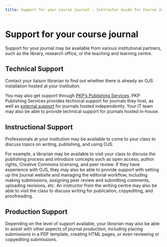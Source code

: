 ```yaml
---
title: Support for your course journal - Instructor Guide for Course Journals
---
```


# Support for your course journal

Support for your journal may be available from various institutional partners, such as the library, research office, or the teaching and learning centre.

## Technical Support

Contact your liaison librarian to find out whether there is already an OJS installation hosted at your institution.

You may also get support through [PKP’s Publishing Services](https://pkpservices.sfu.ca/). PKP Publishing Services provides technical support for journals they host, as well as [external support](https://pkpservices.sfu.ca/content/external-support) for journals hosted independently. Your IT team may also be able to provide technical support for journals hosted in-house.

## Instructional Support

Professionals at your institution may be available to come to your class to discuss topics on writing, publishing, and using OJS.

For example, a librarian may be available to visit your class to discuss the publishing process and introduce concepts such as open access, author rights, Creative Commons licensing, and peer review. If they have experience with OJS, they may also be able to provide support with setting up the journal website and managing the editorial workflow, including making submissions, assigning peer review and submitting comments, uploading revisions, etc. An instructor from the writing centre may also be able to visit the class to discuss writing for publication, copyediting, and proofreading.

## Production Support

Depending on the level of support available, your librarian may also be able to assist with other aspects of journal production, including placing submissions in a PDF template, creating HTML pages, or even reviewing or copyediting submissions.
